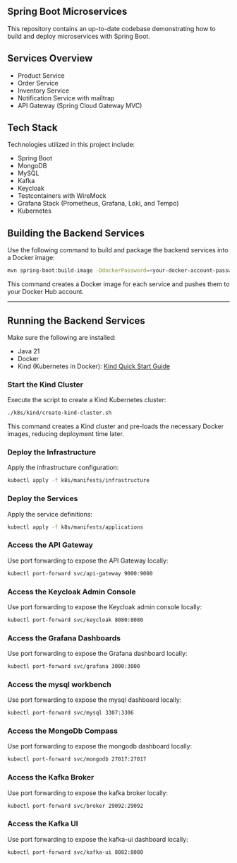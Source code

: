 ## Spring Boot Microservices

This repository contains an up-to-date codebase demonstrating how to build and
deploy microservices with Spring Boot.

## Services Overview

- Product Service
- Order Service
- Inventory Service
- Notification Service with mailtrap
- API Gateway (Spring Cloud Gateway MVC)

## Tech Stack

Technologies utilized in this project include:

- Spring Boot
- MongoDB
- MySQL
- Kafka
- Keycloak
- Testcontainers with WireMock
- Grafana Stack (Prometheus, Grafana, Loki, and Tempo)
- Kubernetes

## Building the Backend Services

Use the following command to build and package the backend services into a
Docker image:

```bash
mvn spring-boot:build-image -DdockerPassword=<your-docker-account-password>
```

This command creates a Docker image for each service and pushes them to your
Docker Hub account.

---

## Running the Backend Services

Make sure the following are installed:

- Java 21
- Docker
- Kind (Kubernetes in Docker):
  [Kind Quick Start Guide](https://kind.sigs.k8s.io/docs/user/quick-start/#installation)

### Start the Kind Cluster

Execute the script to create a Kind Kubernetes cluster:

```bash
./k8s/kind/create-kind-cluster.sh
```

This command creates a Kind cluster and pre-loads the necessary Docker images,
reducing deployment time later.

### Deploy the Infrastructure

Apply the infrastructure configuration:

```bash
kubectl apply -f k8s/manifests/infrastructure
```

### Deploy the Services

Apply the service definitions:

```bash
kubectl apply -f k8s/manifests/applications
```

### Access the API Gateway

Use port forwarding to expose the API Gateway locally:

```bash
kubectl port-forward svc/api-gateway 9000:9000
```

### Access the Keycloak Admin Console

Use port forwarding to expose the Keycloak admin console locally:

```bash
kubectl port-forward svc/keycloak 8080:8080
```

### Access the Grafana Dashboards

Use port forwarding to expose the Grafana dashboard locally:

```bash
kubectl port-forward svc/grafana 3000:3000
```

### Access the mysql workbench

Use port forwarding to expose the mysql dashboard locally:

```bash
kubectl port-forward svc/mysql 3307:3306
```
### Access the MongoDb Compass

Use port forwarding to expose the mongodb dashboard locally:

```bash
kubectl port-forward svc/mongodb 27017:27017  
```

### Access the Kafka Broker

Use port forwarding to expose the kafka broker locally:

```bash
kubectl port-forward svc/broker 29092:29092 
```

### Access the Kafka UI

Use port forwarding to expose the kafka-ui dashboard locally:

```bash
kubectl port-forward svc/kafka-ui 8082:8080  
```
